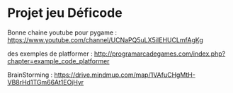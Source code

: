 # Projet jeu Déficode

Bonne chaine youtube pour pygame : https://www.youtube.com/channel/UCNaPQ5uLX5iIEHUCLmfAgKg

des exemples de platformer : http://programarcadegames.com/index.php?chapter=example_code_platformer

BrainStorming : https://drive.mindmup.com/map/1VAfuCHgMtH-VB8rHd1TGm66At1EOjHyr

